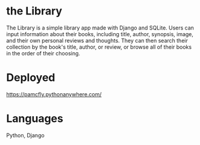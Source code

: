 # the Library

The Library is a simple library app made with Django and SQLite. Users can input information about their books, including title, author, synopsis, image, and their own personal reviews and thoughts. They can then search their collection by the book's title, author, or review, or browse all of their books in the order of their choosing.


# Deployed

https://pamcfly.pythonanywhere.com/


# Languages

Python, Django
